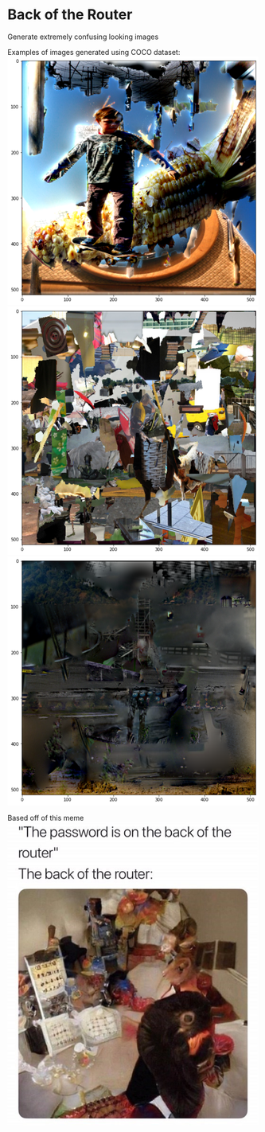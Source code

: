 # Back of the Router
Generate extremely confusing looking images

Examples of images generated using COCO dataset:
![Generated Image Example](images/botr_0.png)
![Generated Image Example](images/botr_1.png)
![Generated Image Example](images/botr_2.png)

Based off of this meme
![Original Meme](images/original_meme.jpeg)